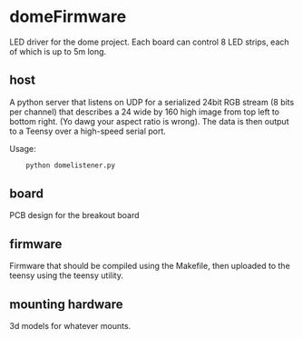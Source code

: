domeFirmware
============

LED driver for the dome project. Each board can control 8 LED strips, each of which is up to 5m long.

## host
A python server that listens on UDP for a serialized 24bit RGB stream (8 bits per channel) that describes a 24 wide by 160 high image from top left to bottom right. (Yo dawg your aspect ratio is wrong). The data is then output to a Teensy over a high-speed serial port.

Usage:

```python
    python domelistener.py
```

## board
PCB design for the breakout board

## firmware
Firmware that should be compiled using the Makefile, then uploaded to the teensy using the teensy utility.

## mounting hardware
3d models for whatever mounts.
